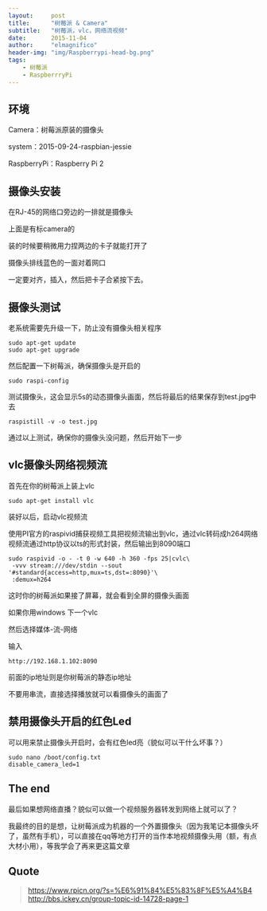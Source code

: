 ```yaml
---
layout:     post
title:      "树莓派 & Camera"
subtitle:   "树莓派，vlc，网络流视频"
date:       2015-11-04
author:     "elmagnifico"
header-img: "img/Raspberrypi-head-bg.png"
tags:
    - 树莓派
    - RaspberrryPi
---
```



## 环境

Camera：树莓派原装的摄像头

system：2015-09-24-raspbian-jessie

RaspberryPi：Raspberry Pi 2

## 摄像头安装

在RJ-45的网络口旁边的一排就是摄像头

上面是有标camera的

装的时候要稍微用力捏两边的卡子就能打开了

摄像头排线蓝色的一面对着网口

一定要对齐，插入，然后把卡子合紧按下去。

## 摄像头测试

老系统需要先升级一下，防止没有摄像头相关程序

	sudo apt-get update 
	sudo apt-get upgrade 

然后配置一下树莓派，确保摄像头是开启的

	sudo raspi-config

测试摄像头，这会显示5s的动态摄像头画面，然后将最后的结果保存到test.jpg中去

	raspistill -v -o test.jpg

通过以上测试，确保你的摄像头没问题，然后开始下一步

## vlc摄像头网络视频流

首先在你的树莓派上装上vlc

	sudo apt-get install vlc

装好以后，启动vlc视频流

使用PI官方的raspivid捕获视频工具把视频流输出到vlc，通过vlc转码成h264网络视频流通过http协议以ts的形式封装，然后输出到8090端口

	sudo raspivid -o - -t 0 -w 640 -h 360 -fps 25|cvlc\
	 -vvv stream:///dev/stdin --sout '#standard{access=http,mux=ts,dst=:8090}'\
	 :demux=h264

这时你的树莓派如果接了屏幕，就会看到全屏的摄像头画面

如果你用windows 下一个vlc

然后选择媒体-流-网络

输入

	http://192.168.1.102:8090

前面的ip地址则是你树莓派的静态ip地址

不要用串流，直接选择播放就可以看摄像头的画面了

## 禁用摄像头开启的红色Led

可以用来禁止摄像头开启时，会有红色led亮（貌似可以干什么坏事？）

	sudo nano /boot/config.txt
	disable_camera_led=1

## The end

最后如果想网络直播？貌似可以做一个视频服务器转发到网络上就可以了？

我最终的目的是想，让树莓派成为机器的一个外置摄像头（因为我笔记本摄像头坏了，虽然有手机），可以直接在qq等地方打开的当作本地视频摄像头用（额，有点大材小用），等我学会了再来更这篇文章

## Quote

> https://www.rpicn.org/?s=%E6%91%84%E5%83%8F%E5%A4%B4
> http://bbs.ickey.cn/group-topic-id-14728-page-1





